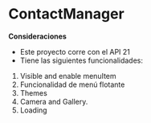 # ContactManager

**Consideraciones**
- Este proyecto corre con el API 21
- Tiene las siguientes funcionalidades:

1. Visible and enable menuItem
7. Funcionalidad de menú flotante
4. Themes
5. Camera and Gallery.
6. Loading


